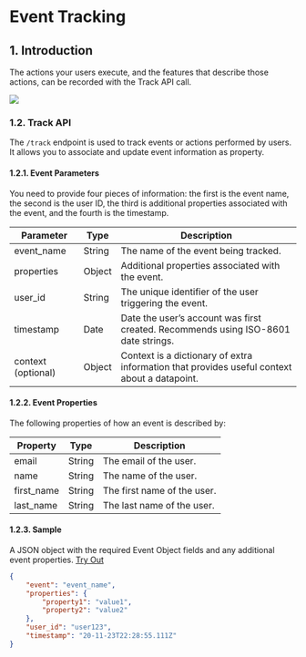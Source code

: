 # Event Tracking

## 1. Introduction

The actions your users execute, and the features that describe those actions, can be recorded with the Track API call.

![](/img/docs/track-flowchart.png)

### 1.2. Track API

The `/track` endpoint is used to track events or actions performed by users. It allows you to associate and update event information as property.

#### 1.2.1. Event Parameters

You need to provide four pieces of information: the first is the event name, the second is the user ID, the third is additional properties associated with the event, and the fourth is the timestamp.

| Parameter   | Type   | Description                                           |
|-------------|--------|-------------------------------------------------------|
| event_name  | String | The name of the event being tracked.                  |
| properties  | Object | Additional properties associated with the event.       |
| user_id     | String | The unique identifier of the user triggering the event. |
| timestamp   | Date   | Date the user’s account was first created. Recommends using ISO-8601 date strings. |
| context (optional) | Object | Context is a dictionary of extra information that provides useful context about a datapoint. |

#### 1.2.2. Event Properties

The following properties of how an event is described by:

| Property    | Type   | Description                                  |
|-------------|--------|----------------------------------------------|
| email       | String | The email of the user.                      |
| name        | String | The name of the user.                       |
| first_name  | String | The first name of the user.                 |
| last_name   | String | The last name of the user.                  |

#### 1.2.3. Sample

A JSON object with the required Event Object fields and any additional event properties. [Try Out](../../../../integrate/public_apis/track)


```json
{
    "event": "event_name",
    "properties": {
        "property1": "value1",
        "property2": "value2"
    },
    "user_id": "user123",
    "timestamp": "20-11-23T22:28:55.111Z"
}
```

